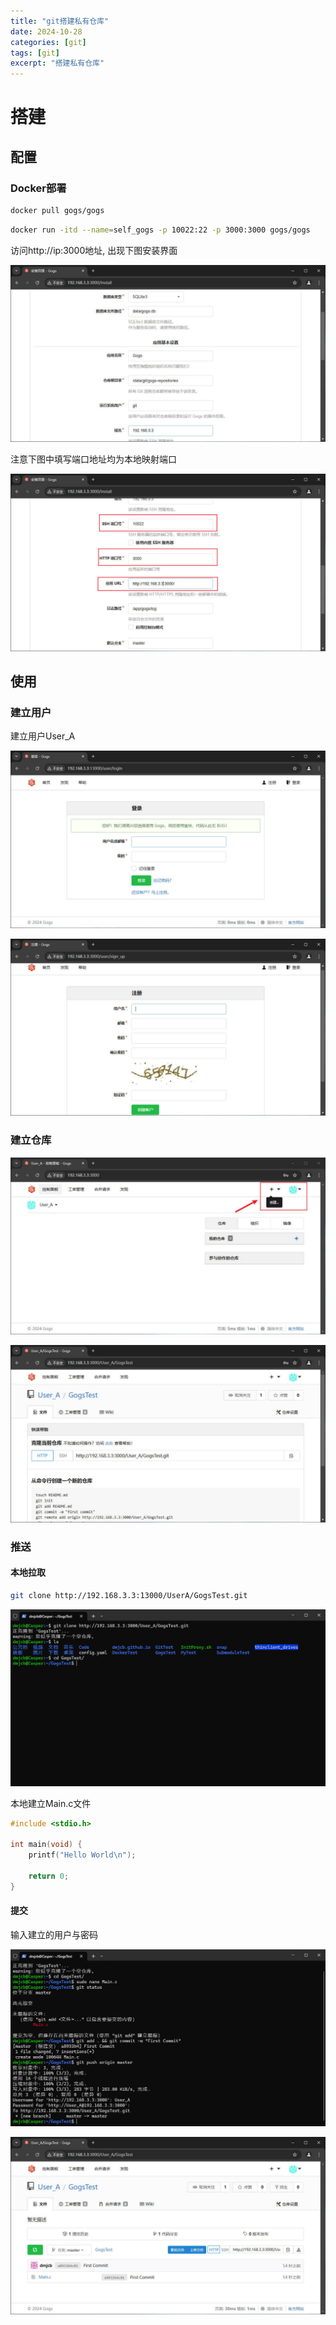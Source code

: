 ```yaml
---
title: "git搭建私有仓库"
date: 2024-10-28
categories: [git]
tags: [git]
excerpt: "搭建私有仓库"
---
```


# 搭建

## 配置

### Docker部署

```sh
docker pull gogs/gogs
```

```sh
docker run -itd --name=self_gogs -p 10022:22 -p 3000:3000 gogs/gogs
```

访问http://ip:3000地址, 出现下图安装界面

![](/assets/image/20241111_220448.jpg)

注意下图中填写端口地址均为本地映射端口

![](/assets/image/20241111_220653.jpg)

## 使用

### 建立用户

建立用户User_A

![](/assets/image/20241028_200858.jpg)

![](/assets/image/20241111_220749.jpg)

### 建立仓库

![](/assets/image/20241111_220952.jpg)

![](/assets/image/20241111_221047.jpg)

### 推送

#### 本地拉取

```sh
git clone http://192.168.3.3:13000/UserA/GogsTest.git
```

![](/assets/image/20241111_221339.jpg)

本地建立Main.c文件

```c
#include <stdio.h>

int main(void) {
    printf("Hello World\n");

    return 0;
}
```

#### 提交

输入建立的用户与密码

![](/assets/image/20241111_221647.jpg)

![](/assets/image/20241111_221735.jpg)
